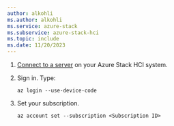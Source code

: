```yaml
---
author: alkohli
ms.author: alkohli
ms.service: azure-stack
ms.subservice: azure-stack-hci
ms.topic: include
ms.date: 11/20/2023
---
```


1. [Connect to a server](../hci/manage/azure-arc-vm-management-prerequisites.md#connect-to-the-cluster-directly) on your Azure Stack HCI system. 


1. Sign in. Type:

    ```azurecli
    az login --use-device-code
    ```

1. Set your subscription.

    ```azurecli
    az account set --subscription <Subscription ID>
    ```
